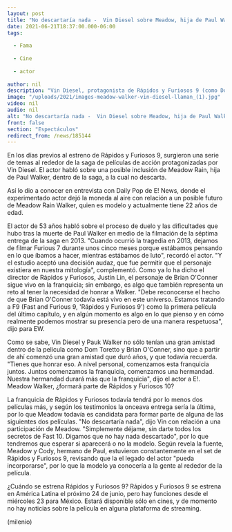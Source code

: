 ```yaml
---
layout: post
title: "No descartaría nada -  Vin Diesel sobre Meadow, hija de Paul Walker, en la saga de 'RyF'"
date: 2021-06-21T18:37:00.000-06:00
tags:
  
  - Fama
  
  - Cine
  
  - actor
  
author: nil
description: "Vin Diesel, protagonista de Rápidos y Furiosos 9 (como Dom Toretto), habló sobre la posibilidad de Meadow, hija de Paul Walker, en la película; no al descarta. "
image: "/uploads/2021/images-meadow-walker-vin-diesel-llaman_(1).jpg"
video: nil
audio: nil
alt: "No descartaría nada -  Vin Diesel sobre Meadow, hija de Paul Walker, en la saga de 'RyF'"
front: false
section: "Espectáculos"
redirect_from: /news/185144
---
```


En los días previos al estreno de Rápidos y Furiosos 9, surgieron una serie de temas al rededor de la saga de películas de acción protagonizadas por Vin Diesel. El actor habló sobre una posible inclusión de Meadow Rain, hija de Paul Walker, dentro de la saga, a la cual no descarta. 

Así lo dio a conocer en entrevista con Daily Pop de E! News, donde el experimentado actor dejó la moneda al aire con relación a un posible futuro de Meadow Rain Walker, quien es modelo y actualmente tiene 22 años de edad. 

El actor de 53 años habló sobre el proceso de duelo y las dificultades que hubo tras la muerte de Paul Walker en medio de la filmación de la séptima entrega de la saga en 2013. "Cuando ocurrió la tragedia en 2013, dejamos de filmar Furious 7 durante unos cinco meses porque estábamos pensando en lo que íbamos a hacer, mientras estábamos de luto", recordó el actor. "Y el estudio aceptó una decisión audaz, que fue permitir que el personaje existiera en nuestra mitología", complementó. 
Como ya lo ha dicho el director de Rápidos y Furiosos, Justin Lin, el personaje de Brian O'Conner sigue vivo en la franquicia; sin embargo, es algo que también representa un reto al tener la necesidad de honrar a Walker.  "Debe reconocerse el hecho de que Brian O'Conner todavía está vivo en este universo. Estamos tratando a F9 (Fast and Furious 9, 'Rápidos y Furiosos 9') como la primera película del último capítulo, y en algún momento es algo en lo que pienso y en cómo realmente podemos mostrar su presencia pero de una manera respetuosa", dijo para EW. 

Como se sabe, Vin Diesel y Pauk Walker no sólo tenían una gran amistad dentro de la película como Dom Toretto y Brian O'Conner, sino que a partir de ahí comenzó una gran amistad que duró años, y que todavía recuerda. "Tienes que honrar eso. A nivel personal, comenzamos esta franquicia juntos. Juntos comenzamos la franquicia, comenzamos una hermandad. Nuestra hermandad durará más que la franquicia", dijo el actor a E!. Meadow Walker, ¿formará parte de Rápidos y Furiosos 10?

La franquicia de Rápidos y Furiosos todavía tendrá por lo menos dos películas más, y según los testimonios la onceava entrega sería la última, por lo que Meadow todavía es candidata para formar parte de alguna de las siguientes dos películas. "No descartaría nada", dijo Vin con relación a una participación de Meadow. "Simplemente déjame, sin darte todos los secretos de Fast 10. Digamos que no hay nada descartado", por lo que tendremos que esperar si aparecerá o no la modelo. Según revela la fuente, Meadow y Cody, hermano de Paul, estuvieron constantemente en el set de Rápidos y Furiosos 9, revisando que la el legado del actor "pueda incorporarse", por lo que la modelo ya conocería a la gente al rededor de la película.

¿Cuándo se estrena Rápidos y Furiosos 9? Rápidos y Furiosos 9 se estrena en América Latina el próximo 24 de junio, pero hay funciones desde el miércoles 23 para México. Estará disponible sólo en cines, y de momento no hay noticias sobre la película en alguna plataforma de streaming. 

(milenio)